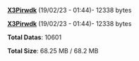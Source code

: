 [**X3Pirwdk**](/data/X3Pirwdk.txt) (19/02/23 - 01:44)- 12338 bytes

[**X3Pirwdk**](/data/X3Pirwdk.txt) (19/02/23 - 01:44)- 12338 bytes

**Total Datas**: 10601

**Total Size**: 68.25 MB / 68.2 MB